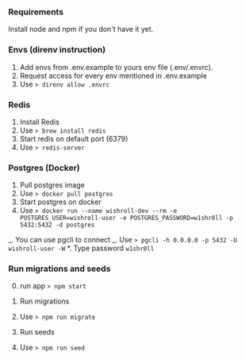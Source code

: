 ### Requirements

Install node and npm if you don't have it yet.

### Envs (direnv instruction)

1. Add envs from .env.example to yours env file (.env/.envrc).
2. Request access for every env mentioned in .env.example
3. Use `> direnv allow .envrc`

### Redis

1. Install Redis
2. Use `> brew install redis`
3. Start redis on default port (6379)
4. Use `> redis-server`

### Postgres (Docker)

1. Pull postgres image
2. Use `> docker pull postgres`
3. Start postgres on docker
4. Use `> docker run --name wishroll-dev --rm -e POSTGRES_USER=wishroll-user -e POSTGRES_PASSWORD=w1shr0ll -p 5432:5432 -d postgres`

_. You can use pgcli to connect
_. Use `> pgcli -h 0.0.0.0 -p 5432 -U wishroll-user -W`
\*. Type password `w1shr0ll`

### Run migrations and seeds

0. run app `> npm start`

1. Run migrations
2. Use `> npm run migrate`
3. Run seeds
4. Use `> npm run seed`
